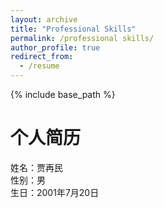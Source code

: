 ```yaml
---
layout: archive
title: "Professional Skills"
permalink: /professional skills/
author_profile: true
redirect_from:
  - /resume
---
```


{% include base_path %}

个人简历
======
姓名：贾再民  
性别：男  
生日：2001年7月20日  
